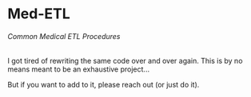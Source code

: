 # Med-ETL
###### Common Medical ETL Procedures

I got tired of rewriting the same code over and over again. This is by no means meant to be an exhaustive project...

But if you want to add to it, please reach out (or just do it).